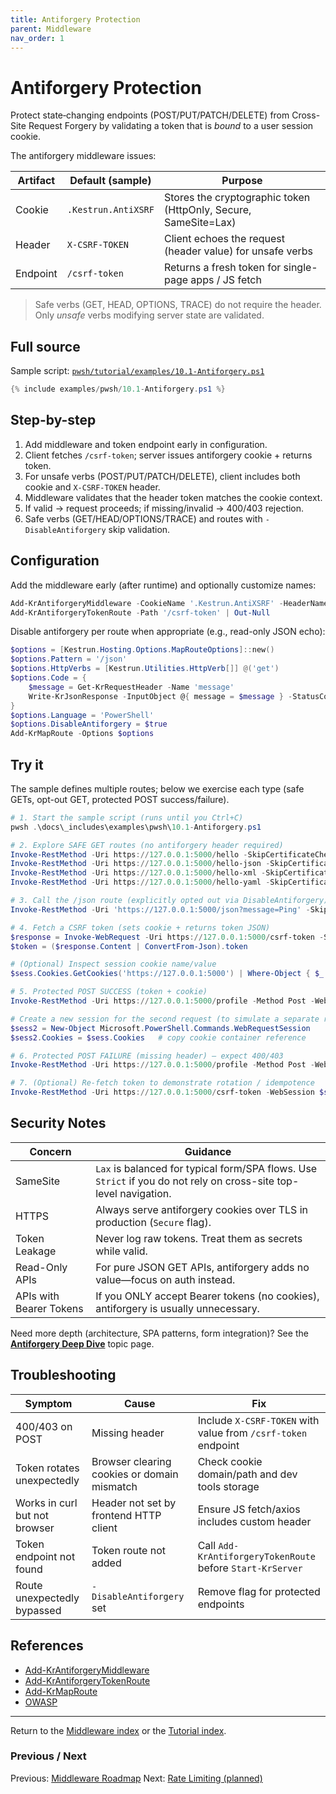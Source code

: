 ```yaml
---
title: Antiforgery Protection
parent: Middleware
nav_order: 1
---
```


# Antiforgery Protection

Protect state‑changing endpoints (POST/PUT/PATCH/DELETE) from Cross-Site Request Forgery by validating a token that is *bound* to a user session cookie.

The antiforgery middleware issues:

| Artifact | Default (sample) | Purpose |
|----------|------------------|---------|
| Cookie   | `.Kestrun.AntiXSRF` | Stores the cryptographic token (HttpOnly, Secure, SameSite=Lax) |
| Header   | `X-CSRF-TOKEN`      | Client echoes the request (header value) for unsafe verbs |
| Endpoint | `/csrf-token`       | Returns a fresh token for single-page apps / JS fetch |

> Safe verbs (GET, HEAD, OPTIONS, TRACE) do not require the header. Only *unsafe* verbs modifying server state are validated.

## Full source

Sample script: [`pwsh/tutorial/examples/10.1-Antiforgery.ps1`][sc-mw-antiforgery]

```powershell
{% include examples/pwsh/10.1-Antiforgery.ps1 %}
```

## Step-by-step

1. Add middleware and token endpoint early in configuration.
2. Client fetches `/csrf-token`; server issues antiforgery cookie + returns token.
3. For unsafe verbs (POST/PUT/PATCH/DELETE), client includes both cookie and `X-CSRF-TOKEN` header.
4. Middleware validates that the header token matches the cookie context.
5. If valid → request proceeds; if missing/invalid → 400/403 rejection.
6. Safe verbs (GET/HEAD/OPTIONS/TRACE) and routes with `-DisableAntiforgery` skip validation.

## Configuration

Add the middleware early (after runtime) and optionally customize names:

```powershell
Add-KrAntiforgeryMiddleware -CookieName '.Kestrun.AntiXSRF' -HeaderName 'X-CSRF-TOKEN'
Add-KrAntiforgeryTokenRoute -Path '/csrf-token' | Out-Null
```

Disable antiforgery per route when appropriate (e.g., read-only JSON echo):

```powershell
$options = [Kestrun.Hosting.Options.MapRouteOptions]::new()
$options.Pattern = '/json'
$options.HttpVerbs = [Kestrun.Utilities.HttpVerb[]] @('get')
$options.Code = {
    $message = Get-KrRequestHeader -Name 'message'
    Write-KrJsonResponse -InputObject @{ message = $message } -StatusCode 200
}
$options.Language = 'PowerShell'
$options.DisableAntiforgery = $true
Add-KrMapRoute -Options $options
```

## Try it

The sample defines multiple routes; below we exercise each type (safe GETs, opt-out GET, protected POST success/failure).

```powershell
# 1. Start the sample script (runs until you Ctrl+C)
pwsh .\docs\_includes\examples\pwsh\10.1-Antiforgery.ps1

# 2. Explore SAFE GET routes (no antiforgery header required)
Invoke-RestMethod -Uri https://127.0.0.1:5000/hello -SkipCertificateCheck
Invoke-RestMethod -Uri https://127.0.0.1:5000/hello-json -SkipCertificateCheck
Invoke-RestMethod -Uri https://127.0.0.1:5000/hello-xml -SkipCertificateCheck -Headers @{ 'Accept' = 'application/xml' }
Invoke-RestMethod -Uri https://127.0.0.1:5000/hello-yaml -SkipCertificateCheck -Headers @{ 'Accept' = 'application/x-yaml' }

# 3. Call the /json route (explicitly opted out via DisableAntiforgery)
Invoke-RestMethod -Uri 'https://127.0.0.1:5000/json?message=Ping' -SkipCertificateCheck

# 4. Fetch a CSRF token (sets cookie + returns token JSON)
$response = Invoke-WebRequest -Uri https://127.0.0.1:5000/csrf-token -SessionVariable sess -SkipCertificateCheck
$token = ($response.Content | ConvertFrom-Json).token

# (Optional) Inspect session cookie name/value
$sess.Cookies.GetCookies('https://127.0.0.1:5000') | Where-Object { $_.Name -like '*AntiXSRF' } | Format-List *

# 5. Protected POST SUCCESS (token + cookie)
Invoke-RestMethod -Uri https://127.0.0.1:5000/profile -Method Post -WebSession $sess -SkipCertificateCheck -Headers @{ 'X-CSRF-TOKEN' = $token } -Body '{"name":"Alice"}' -ContentType 'application/json'

# Create a new session for the second request (to simulate a separate request with same cookie) but not the header
$sess2 = New-Object Microsoft.PowerShell.Commands.WebRequestSession
$sess2.Cookies = $sess.Cookies   # copy cookie container reference

# 6. Protected POST FAILURE (missing header) – expect 400/403
Invoke-RestMethod -Uri https://127.0.0.1:5000/profile -Method Post -WebSession $sess2 -SkipCertificateCheck -Body '{"name":"Bob"}' -ContentType 'application/json' -SkipHttpErrorCheck

# 7. (Optional) Re-fetch token to demonstrate rotation / idempotence
Invoke-RestMethod -Uri https://127.0.0.1:5000/csrf-token -WebSession $sess -SkipCertificateCheck
```

## Security Notes

| Concern | Guidance |
|---------|----------|
| SameSite | `Lax` is balanced for typical form/SPA flows. Use `Strict` if you do not rely on cross-site top-level navigation. |
| HTTPS    | Always serve antiforgery cookies over TLS in production (`Secure` flag). |
| Token Leakage | Never log raw tokens. Treat them as secrets while valid. |
| Read-Only APIs | For pure JSON GET APIs, antiforgery adds no value—focus on auth instead. |
| APIs with Bearer Tokens | If you ONLY accept Bearer tokens (no cookies), antiforgery is usually unnecessary. |

Need more depth (architecture, SPA patterns, form integration)? See the **[Antiforgery Deep Dive](/topics/antiforgery)** topic page.

## Troubleshooting

| Symptom | Cause | Fix |
|---------|-------|-----|
| 400/403 on POST | Missing header | Include `X-CSRF-TOKEN` with value from `/csrf-token` endpoint |
| Token rotates unexpectedly | Browser clearing cookies or domain mismatch | Check cookie domain/path and dev tools storage |
| Works in curl but not browser | Header not set by frontend HTTP client | Ensure JS fetch/axios includes custom header |
| Token endpoint not found | Token route not added | Call `Add-KrAntiforgeryTokenRoute` before `Start-KrServer` |
| Route unexpectedly bypassed | `-DisableAntiforgery` set | Remove flag for protected endpoints |

## References

- [Add-KrAntiforgeryMiddleware][Add-KrAntiforgeryMiddleware]
- [Add-KrAntiforgeryTokenRoute][Add-KrAntiforgeryTokenRoute]
- [Add-KrMapRoute][Add-KrMapRoute]
- [OWASP][OWASP]

---

Return to the [Middleware index](./index) or the [Tutorial index](/pwsh/tutorial/index).

[sc-mw-antiforgery]: /pwsh/tutorial/examples/10.1-Antiforgery.ps1

[Add-KrAntiforgeryMiddleware]: /pwsh/cmdlets/Add-KrAntiforgeryMiddleware
[Add-KrAntiforgeryTokenRoute]: /pwsh/cmdlets/Add-KrAntiforgeryTokenRoute
[Add-KrMapRoute]: /pwsh/cmdlets/Add-KrMapRoute
[OWASP]: https://owasp.org/www-community/attacks/csrf

### Previous / Next

Previous: [Middleware Roadmap](./index)
Next: [Rate Limiting (planned)](./2.Rate-Limiting)

